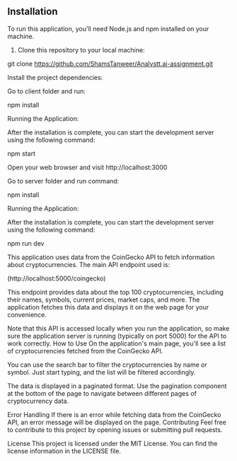 ## Installation

To run this application, you'll need Node.js and npm installed on your machine.

1. Clone this repository to your local machine:

git clone https://github.com/ShamsTanweer/Analystt.ai-assignment.git


Install the project dependencies:

Go to client folder and run:

npm install

Running the Application:

After the installation is complete, you can start the development server using the following command:

npm start


Open your web browser and visit http://localhost:3000 


Go to server folder and run command:

npm install

Running the Application:

After the installation is complete, you can start the development server using the following command:

npm run dev

This application uses data from the CoinGecko API to fetch information about cryptocurrencies. The main API endpoint used is:

(http://localhost:5000/coingecko)

This endpoint provides data about the top 100 cryptocurrencies, including their names, symbols, current prices, market caps, and more. The application fetches this data and displays it on the web page for your convenience.

Note that this API is accessed locally when you run the application, so make sure the application server is running (typically on port 5000) for the API to work correctly.
How to Use
On the application's main page, you'll see a list of cryptocurrencies fetched from the CoinGecko API.

You can use the search bar to filter the cryptocurrencies by name or symbol. Just start typing, and the list will be filtered accordingly.

The data is displayed in a paginated format. Use the pagination component at the bottom of the page to navigate between different pages of cryptocurrency data.

Error Handling
If there is an error while fetching data from the CoinGecko API, an error message will be displayed on the page.
Contributing
Feel free to contribute to this project by opening issues or submitting pull requests.

License
This project is licensed under the MIT License. You can find the license information in the LICENSE file.